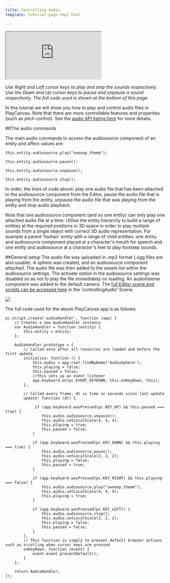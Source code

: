 ```yaml
---
title: Controlling Audio
template: tutorial-page.tmpl.html

---
```


<iframe src="http://apps.playcanvas.com/playcanvas/tutorials/controllingAudio?overlay=false"></iframe>

*Use Right and Left cursor keys to play and stop the sounds respectively.*
*Use the Down and Up cursor keys to pause and unpause a sound respectively.*
*The full code used is shown at the bottom of this page.*

In this tutorial we will show you how to play and control audio files in PlayCanvas. Note that there are more controllable features and properties (such as pitch control). See the [audio API listing here][1] for more details.

##The audio commands

The main audio commands to access the audiosource component of an entity and affect values are:

~~~javascript~~~
this.entity.audiosource.play("swooop_theme");

this.entity.audiosource.pause();

this.entity.audiosource.unpause();

this.entity.audiosource.stop();
~~~
In order, the lines of code above: play one audio file that has been attached to the audiosource component from the Editor, pause the audio file that is playing from the entity, unpause the audio file that was playing from the entity and stop audio playback.

<div class="alert alert-warning">
 Note that one audiosource component (and so one entity) can only play one attached audio file at a time. Utilise the entity hierarchy to build a range of entities at the required positions in 3D space in order to play multiple sounds from a single object with correct 3D audio representation. For example a parent 'human' entity with a range of child entities: one entity and audiosource component placed at a character's mouth for speech and one entity and audiosource at a character's feet to play footstep sounds.
</div>

##General setup
The audio file was uploaded in .mp3 format (.ogg files are also usable). A sphere was created, and an audiosource component attached. The audio file was then added to the assets list within the audiosource settings. The activate option in the audiosource settings was disabled so as not to play the file immediately on loading. An audiolistener component was added to the default camera. The [full Editor scene and scripts can be accessed here][2] in the 'controllingAudio' Scene.

<img src="/images/tutorials/audio/audiosource-settings.PNG" />

The full code used for the above PlayCanvas app is as follows:

~~~javascript~~~
pc.script.create('audioHandler', function (app) {
    // Creates a new AudioHandler instance
    var AudioHandler = function (entity) {
        this.entity = entity;
    };

    AudioHandler.prototype = {
        // Called once after all resources are loaded and before the first update
        initialize: function () {
            this.audio = app.root.findByName('AudioSphere');
            this.playing = false;
            this.paused = false;
            //this sets up an event listener
            app.keyboard.on(pc.EVENT_KEYDOWN, this.onKeyDown, this);
        },

        // Called every frame, dt is time in seconds since last update
        update: function (dt) {

             if (app.keyboard.wasPressed(pc.KEY_UP) && this.paused === true) {
                this.audio.audiosource.unpause();
                this.audio.setLocalScale(4, 4, 4);
                this.playing = true;
                this.paused = false;
            }

            if (app.keyboard.wasPressed(pc.KEY_DOWN) && this.playing === true) {
                this.audio.audiosource.pause();
                this.audio.setLocalScale(2, 2, 2);
                this.playing = false;
                this.paused = true;
            }

            if (app.keyboard.wasPressed(pc.KEY_RIGHT) && this.playing === false) {
                this.audio.audiosource.play("swooop_theme");
                this.audio.setLocalScale(4, 4, 4);
                this.playing = true;
            }

            if (app.keyboard.wasPressed(pc.KEY_LEFT)) {
                this.audio.audiosource.stop();
                this.audio.setLocalScale(2, 2, 2);
                this.playing = false;
                this.paused = false;
            }
        },
        // This function is simply to prevent default browser actions such as scrolling when cursor keys are pressed
        onKeyDown: function (event) {
            event.event.preventDefault();
        }
    };

    return AudioHandler;
});
~~~

[1]: /engine/api/stable/symbols/pc.AudioSourceComponent.html
[2]: https://playcanvas.com/project/186/overview/tutorials
